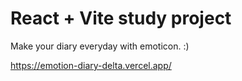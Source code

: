 # React + Vite study project

Make your diary everyday with emoticon. :)

https://emotion-diary-delta.vercel.app/


